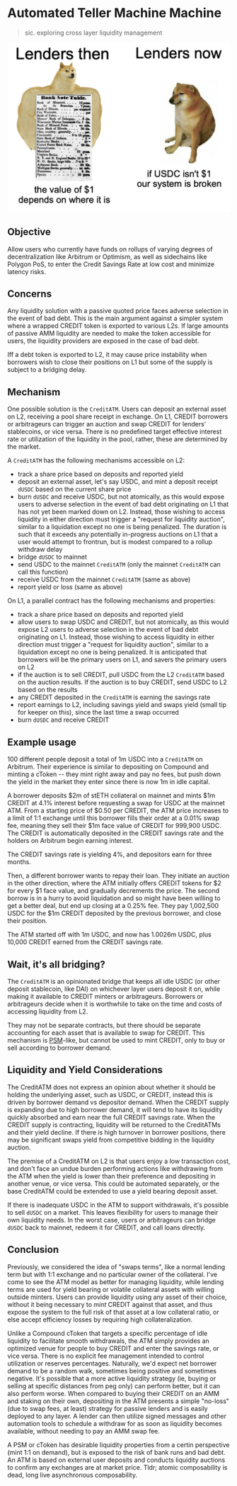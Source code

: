 # Automated Teller Machine Machine
> sic. exploring cross layer liquidity management

![img](table.png)

## Objective

Allow users who currently have funds on rollups of varying degrees of decentralization like Arbitrum or Optimism, as well as sidechains like Polygon PoS, to enter the Credit Savings Rate at low cost and minimize latency risks.

## Concerns

Any liquidity solution with a passive quoted price faces adverse selection in the event of bad debt. This is the main argument against a simpler system where a wrapped CREDIT token is exported to various L2s. If large amounts of passive AMM liquidity are needed to make the token accessible for users, the liquidity providers are exposed in the case of bad debt.

Iff a debt token is exported to L2, it may cause price instability when borrowers wish to close their positions on L1 but some of the supply is subject to a bridging delay.

## Mechanism

One possible solution is the `CreditATM`. Users can deposit an external asset on L2, receiving a pool share receipt in exchange. On L1, CREDIT borrowers or arbitrageurs can trigger an auction and swap CREDIT for lenders' stablecoins, or vice versa. There is no predefined target effective interest rate or utilization of the liquidity in the pool, rather, these are determined by the market.

A `CreditATM` has the following mechanisms accessible on L2:

* track a share price based on deposits and reported yield
* deposit an external asset, let's say USDC, and mint a deposit receipt `dUSDC` based on the current share price
* burn `dUSDC` and receive USDC, but not atomically, as this would expose users to adverse selection in the event of bad debt originating on L1 that has not yet been marked down on L2. Instead, those wishing to access liquidity in either direction must trigger a "request for liquidity auction", similar to a liquidation except no one is being penalized. The duration is such that it exceeds any potentially in-progress auctions on L1 that a user would attempt to frontrun, but is modest compared to a rollup withdraw delay
* bridge `dUSDC` to mainnet
* send USDC to the mainnet `CreditATM` (only the mainnet `CreditATM` can call this function)
* receive USDC from the mainnet `CreditATM` (same as above)
* report yield or loss (same as above)

On L1, a parallel contract has the following mechanisms and properties:
* track a share price based on deposits and reported yield
* allow users to swap USDC and CREDIT, but not atomically, as this would expose L2 users to adverse selection in the event of bad debt originating on L1. Instead, those wishing to access liquidity in either direction must trigger a "request for liquidity auction", similar to a liquidation except no one is being penalized. It is anticipated that borrowers will be the primary users on L1, and savers the primary users on L2
* if the auction is to sell CREDIT, pull USDC from the L2 `CreditATM` based on the auction results. If the auction is to buy CREDIT, send USDC to L2 based on the results
* any CREDIT deposited in the `CreditATM` is earning the savings rate
* report earnings to L2, including savings yield and swaps yield (small tip for keeper on this), since the last time a swap occurred
* burn `dUSDC` and receive CREDIT

## Example usage

100 different people deposit a total of 1m USDC into a `CreditATM` on Arbitrum. Their experience is similar to depositing on Compound and minting a cToken -- they mint right away and pay no fees, but push down the yield in the market they enter since there is now 1m in idle capital.

A borrower deposits $2m of stETH collateral on mainnet and mints $1m CREDIT at 4.1% interest before requesting a swap for USDC at the mainnet ATM. From a starting price of $0.50 per CREDIT, the ATM price increases to a limit of 1:1 exchange until this borrower fills their order at a 0.01% swap fee, meaning they sell their $1m face value of CREDIT for 999,900 USDC. The CREDIT is automatically deposited in the CREDIT savings rate and the holders on Arbitrum begin earning interest.

The CREDIT savings rate is yielding 4%, and depositors earn for three months.

Then, a different borrower wants to repay their loan. They initiate an auction in the other direction, where the ATM initially offers CREDIT tokens for $2 for every $1 face value, and gradually decrements the price. The second borrow is in a hurry to avoid liquidation and so might have been willing to get a better deal, but end up closing at a 0.25% fee. They pay 1,002,500 USDC for the $1m CREDIT deposited by the previous borrower, and close their position.

The ATM started off with 1m USDC, and now has 1.0026m USDC, plus 10,000 CREDIT earned from the CREDIT savings rate.

## Wait, it's all bridging?
The `CreditATM` is an opinionated bridge that keeps all idle USDC (or other deposit stablecoin, like DAI) on whichever layer users deposit it on, while making it available to CREDIT minters or arbitrageurs. Borrowers or arbitrageurs decide when it is worthwhile to take on the time and costs of accessing liquidity from L2.

They may not be separate contracts, but there should be separate accounting for each asset that is available to swap for CREDIT. This mechanism is [PSM](https://mips.makerdao.com/mips/details/MIP29#paragraph-summary)-like, but cannot be used to mint CREDIT, only to buy or sell according to borrower demand.

## Liquidity and Yield Considerations

The CreditATM does not express an opinion about whether it should be holding the underlying asset, such as USDC, or CREDIT, instead this is driven by borrower demand vs depositor demand. When the CREDIT supply is expanding due to high borrower demand, it will tend to have its liquidity quickly absorbed and earn near the full CREDIT savings rate. When the CREDIT supply is contracting, liquidity will be returned to the CreditATMs and their yield decline. If there is high turnover in borrower positions, there may be significant swaps yield from competitive bidding in the liquidity auction.

The premise of a CreditATM on L2 is that users enjoy a low transaction cost, and don't face an undue burden performing actions like withdrawing from the ATM when the yield is lower than their preference and depositing in another venue, or vice versa. This could be automated separately, or the base CreditATM could be extended to use a yield bearing deposit asset.

If there is inadequate USDC in the ATM to support withdrawals, it's possible to sell `dUSDC` on a market. This leaves flexibility for users to manage their own liquidity needs. In the worst case, users or arbitrageurs can bridge `dUSDC` back to mainnet, redeem it for CREDIT, and call loans directly.

## Conclusion
Previously, we considered the idea of "swaps terms", like a normal lending term but with 1:1 exchange and no particular owner of the collateral. I've come to see the ATM model as better for managing liquidity, while lending terms are used for yield bearing or volatile collateral assets with willing outside minters. Users can provide liquidity using any asset of their choice, without it being necessary to *mint* CREDIT against that asset, and thus expose the system to the full risk of that asset at a low collateral ratio, or else accept efficiency losses by requiring high collateralization.

Unlike a Compound cToken that targets a specific percentage of idle liquidity to facilitate smooth withdrawals, the ATM simply provides an optimized venue for people to buy CREDIT and enter the savings rate, or vice versa. There is no explicit fee management intended to control utilization or reserves percentages. Naturally, we'd expect net borrower demand to be a random walk, sometimes being positive and sometimes negative. It's possible that a more active liquidity strategy (ie, buying or selling at specific distances from peg only) can perform better, but it can also perform worse. When compared to buying their CREDIT on an AMM and staking on their own, depositing in the ATM presents a simple "no-loss" (due to swap fees, at least) strategy for passive lenders and is easily deployed to any layer. A lender can then utilize signed messages and other automation tools to schedule a withdraw for as soon as liquidity becomes available, without needing to pay an AMM swap fee.

A PSM or cToken has desirable liquidity properties from a certin perspective (mint 1:1 on demand), but is exposed to the risk of bank runs and bad debt. An ATM is based on external user deposits and conducts liquidity auctions to confirm any exchanges are at market price. Tldr; atomic composability is dead, long live asynchronous composability.